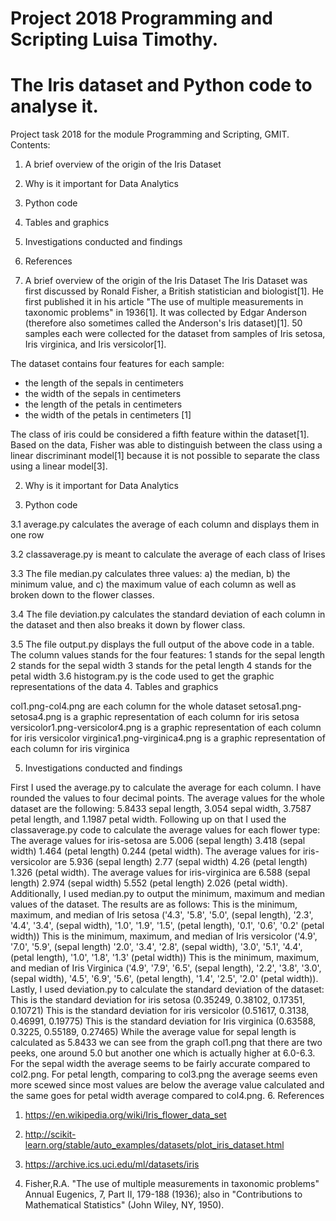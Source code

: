 # Project 2018 Programming and Scripting Luisa Timothy.

# The Iris dataset and Python code to analyse it. 
Project task 2018 for the module Programming and Scripting, GMIT.
Contents:

1. A brief overview of the origin of the Iris Dataset
2. Why is it important for Data Analytics
3. Python code
4. Tables and graphics
5. Investigations conducted and findings
6. References

1. A brief overview of the origin of the Iris Dataset
The Iris Dataset was first discussed by Ronald Fisher, a British statistician and biologist[1]. He first published it in his article "The use of multiple measurements in taxonomic problems" in 1936[1]. It was collected by Edgar Anderson (therefore also sometimes called the Anderson's Iris dataset)[1]. 50 samples each were collected for the dataset from samples of Iris setosa, Iris virginica, and Iris versicolor[1].

The dataset contains four features for each sample:

- the length of the sepals
 in centimeters
- the width of the sepals
 in centimeters
- the length of the petals
 in centimeters
- the width of the petals in centimeters [1]


The class of iris could be considered a fifth feature within the dataset[1].
Based on the data, Fisher was able to distinguish between the class using a linear discriminant model[1] because it is not possible to separate the class  using a linear model[3].

2. Why is it important for Data Analytics

3. Python code
  
3.1 average.py calculates the average of each column and displays them in one row
  
3.2 classaverage.py is meant to calculate the average of each class of Irises
  
3.3 The file median.py calculates three values: a) the median, b) the minimum value, and c) the maximum value of each column as well as broken down to the flower classes.
  
3.4 The file deviation.py calculates the standard deviation of each column in the dataset and then also breaks it down by flower class.

3.5 The file output.py displays the full output of the above code in a table.
The column values stands for the four features:
1 stands for the sepal length
2 stands for the sepal width
3 stands for the petal length
4 stands for the petal width
3.6 histogram.py is the code used to get the graphic representations of the data
4. Tables and graphics

col1.png-col4.png are each column for the whole dataset
setosa1.png-setosa4.png is a graphic representation of each column for iris setosa
versicolor1.png-versicolor4.png is a graphic representation of each column for iris versicolor
virginica1.png-virginica4.png is a graphic representation of each column for iris virginica

5. Investigations conducted and findings

First I used the average.py to calculate the average for each column. I have rounded the values to four decimal points.
The average values for the whole dataset are the following: 5.8433 sepal length, 3.054 sepal width, 3.7587 petal length, and 1.1987 petal width.
Following up on that I used the classaverage.py code to calculate the average values for each flower type:
The average values for iris-setosa are 5.006 (sepal length)  3.418 (sepal width)  1.464  (petal length) 0.244 (petal width).
The average values for iris-versicolor are 5.936 (sepal length)  2.77 (sepal width)   4.26 (petal length)  1.326 (petal width).
The average values for iris-virginica are 6.588 (sepal length)  2.974 (sepal width)  5.552  (petal length) 2.026 (petal width).
Additionally, I used median.py to output the minimum, maximum and median values of the dataset. The results are as follows:
This is the minimum, maximum, and median of Iris setosa ('4.3', '5.8', '5.0', (sepal length), '2.3', '4.4', '3.4', (sepal width), '1.0', '1.9', '1.5', (petal length), '0.1', '0.6', '0.2' (petal width))
This is the minimum, maximum, and median of Iris versicolor ('4.9', '7.0', '5.9', (sepal length) '2.0', '3.4', '2.8', (sepal width), '3.0', '5.1', '4.4', (petal length), '1.0', '1.8', '1.3' (petal width))
This is the minimum, maximum, and median of Iris Virginica ('4.9', '7.9', '6.5', (sepal length), '2.2', '3.8', '3.0', (sepal width), '4.5', '6.9', '5.6', (petal length), '1.4', '2.5', '2.0' (petal width)).
Lastly, I used deviation.py to calculate the standard deviation of the dataset:
This is the standard deviation for iris setosa (0.35249, 0.38102, 0.17351, 0.10721)
This is the standard deviation for iris versicolor (0.51617, 0.3138, 0.46991, 0.19775)
This is the standard deviation for Iris virginica (0.63588, 0.3225, 0.55189, 0.27465)
While the average value for sepal length is calculated as 5.8433 we can see from the graph col1.png that there are two peeks, one around 5.0 but another one which is actually higher at 6.0-6.3. For the sepal width the average seems to be fairly accurate compared to col2.png. For petal length, comparing to col3.png the average seems even more scewed since most values are below the average value calculated and the same goes for petal width average compared to col4.png.
6. References


1. https://en.wikipedia.org/wiki/Iris_flower_data_set

2. http://scikit-learn.org/stable/auto_examples/datasets/plot_iris_dataset.html

3. https://archive.ics.uci.edu/ml/datasets/iris

4. Fisher,R.A. "The use of multiple measurements in taxonomic problems" Annual Eugenics, 7, Part II, 179-188 (1936); also in "Contributions to Mathematical Statistics" (John Wiley, NY, 1950). 
